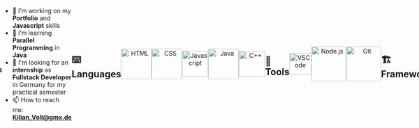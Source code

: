 <main style="display:flex; justify-content:center; align-items:center">
 
# Hello there, I'm Kilian
 
### About Me 🌟
 
Im a Computer Science Student at Hochschule Bremerhaven University of Applied Sciences, I have become passionate about creating dynamic, engaging, and responsive web applications in the last few month.
 
 ### Current Activites

- 🔭 I’m working on my **Portfolio** and **Javascript** skills
- 🌱 I’m learning **Parallel Programming** in **Java**
- 👀 I'm looking for an **internship** as **Fullstack Developer** in Germany for my practical semester
- 📫 How to reach me: **Kilian_Voll@gmx.de** 
 
## ⌨️ Languages
 
<p align="center" style="display:flex; justify-content:center; align-items:center">
<img alt="HTML" width="70px" height="70px" src="https://raw.githubusercontent.com/yurijserrano/Github-Profile-Readme-Logos/042e36c55d4d757621dedc4f03108213fbb57ec4/others/html.svg" title="HTML" />
<img alt="CSS" width="70px" height="70px" src="https://raw.githubusercontent.com/yurijserrano/Github-Profile-Readme-Logos/042e36c55d4d757621dedc4f03108213fbb57ec4/others/css.svg" title="CSS"/>
<img alt="Javascript" width="60px" height="60px" src="https://raw.githubusercontent.com/yurijserrano/Github-Profile-Readme-Logos/042e36c55d4d757621dedc4f03108213fbb57ec4/programming%20languages/javascript.svg" title="Javascript"/>
<img alt="Java" width="70px" height="70px" src="https://raw.githubusercontent.com/yurijserrano/Github-Profile-Readme-Logos/042e36c55d4d757621dedc4f03108213fbb57ec4/programming%20languages/java.svg" title="Java" />
<img alt="C++" width="60px" height="60px" src="https://raw.githubusercontent.com/yurijserrano/Github-Profile-Readme-Logos/042e36c55d4d757621dedc4f03108213fbb57ec4/programming%20languages/c%2B%2B.svg" title="C++" />
</p>

## 🧰Tools
 
<p align="center"style="display:flex; justify-content:center; align-items:center">
<img alt="VSCode" width="50px" height="50px" src="https://raw.githubusercontent.com/yurijserrano/Github-Profile-Readme-Logos/042e36c55d4d757621dedc4f03108213fbb57ec4/text%20editors/vscode.svg" title="vscode" />
<img alt="Node.js" width="80px" height="80px" src="https://raw.githubusercontent.com/yurijserrano/Github-Profile-Readme-Logos/042e36c55d4d757621dedc4f03108213fbb57ec4/frameworks/nodejs.svg" title="node.js"/>
<img alt="Git" width="80px" height="80px" src="https://raw.githubusercontent.com/yurijserrano/Github-Profile-Readme-Logos/042e36c55d4d757621dedc4f03108213fbb57ec4/others/git.svg" title="Git"/>
</p>

## 🏗️ Frameworks
 
<p align="center">
<img alt="Vue" width="70px" height="70px" src="https://raw.githubusercontent.com/yurijserrano/Github-Profile-Readme-Logos/042e36c55d4d757621dedc4f03108213fbb57ec4/frameworks/vuejs.svg" title="Vue"/>
</p>

## 📈 My github stats

<div align="center" style="display: flex; align-items: center; justify-content:center; mind-width:300px;">
  <a href="https://github.com/anuraghazra/github-readme-stats"><img src="https://github-readme-stats.vercel.app/api?username=Kilian-Voll&show_icons=true&theme=gotham" alt="Kilian-Voll" title="GitHub-Stats" style="max-height: 100%; width: auto;" /></a>
</div>
<div align="center" style="display: flex; align-items: center; justify-content:center; mind-width:300px;">
<a href="https://github.com/Kilian-Voll/github-readme-stats"><img align="center" src="https://github-readme-stats.vercel.app/api/top-langs/?username=Kilian-Voll&show_icons=true&theme=gotham" title="GitHub-Top-Language" style="max-height: 100%; width: auto;" /></a>
</div>
 
</main>
<!--
**Kilian-Voll/Kilian-Voll** is a ✨ _special_ ✨ repository because its `README.md` (this file) appears on your GitHub profile.

Here are some ideas to get you started:

- 🔭 I’m currently working on ...
- 🌱 I’m currently learning ...
- 👯 I’m looking to collaborate on ...
- 🤔 I’m looking for help with ...
- 💬 Ask me about ...
- 📫 How to reach me: ...
- 😄 Pronouns: ...
- ⚡ Fun fact: ...
-->
